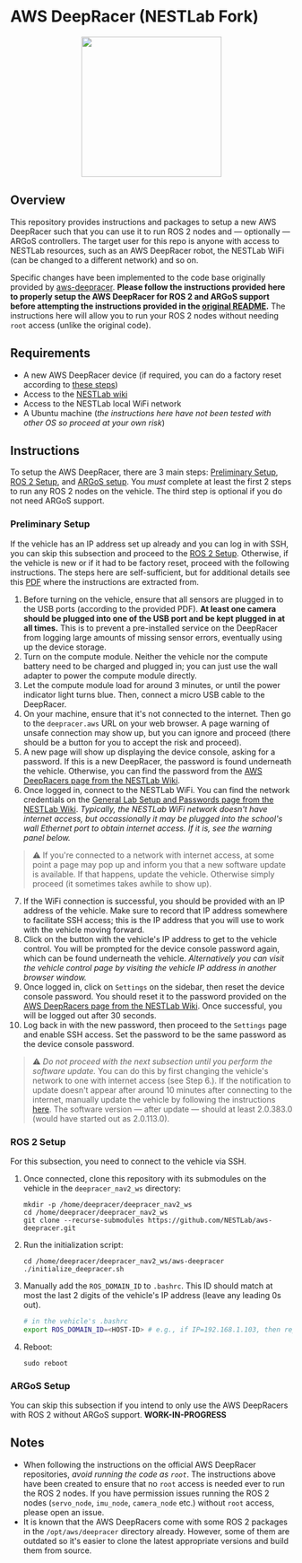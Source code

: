 # AWS DeepRacer (NESTLab Fork)

<p align="center">
<img src="/media/deepracer_circle_sticker.png" width="250" height="250" >
</p>

## Overview
This repository provides instructions and packages to setup a new AWS DeepRacer such that you can use it to run ROS 2 nodes and &mdash; optionally &mdash; ARGoS controllers. The target user for this repo is anyone with access to NESTLab resources, such as an AWS DeepRacer robot, the NESTLab WiFi (can be changed to a different network) and so on.

Specific changes have been implemented to the code base originally provided by [aws-deepracer](https://github.com/aws-deepracer/aws-deepracer). **Please follow the instructions provided here to properly setup the AWS DeepRacer for ROS 2 and ARGoS support before attempting the instructions provided in the [original README](original_readme.md).** The instructions here will allow you to run your ROS 2 nodes without needing `root` access (unlike the original code).

## Requirements
- A new AWS DeepRacer device (if required, you can do a factory reset according to [these steps](https://docs.aws.amazon.com/deepracer/latest/developerguide/deepracer-ubuntu-update.html))
- Access to the [NESTLab wiki](https://www.nestlab.net/wiki/nestlab)
- Access to the NESTLab local WiFi network
- A Ubuntu machine (*the instructions here have not been tested with other OS so proceed at your own risk*)

## Instructions
To setup the AWS DeepRacer, there are 3 main steps: [Preliminary Setup](#preliminary-setup), [ROS 2 Setup](#ros-2-setup), and [ARGoS setup](#argos-setup). You *must* complete at least the first 2 steps to run any ROS 2 nodes on the vehicle. The third step is optional if you do not need ARGoS support.

### Preliminary Setup
If the vehicle has an IP address set up already and you can log in with SSH, you can skip this subsection and proceed to the [ROS 2 Setup](#ros-2-setup). Otherwise, if the vehicle is new or if it had to be factory reset, proceed with the following instructions. The steps here are self-sufficient, but for additional details see this [PDF](/media/aws_deepracer_and_sensor_guide.pdf) where the instructions are extracted from.

1. Before turning on the vehicle, ensure that all sensors are plugged in to the USB ports (according to the provided PDF). **At least one camera should be plugged into one of the USB port and be kept plugged in at all times.** This is to prevent a pre-installed service on the DeepRacer from logging large amounts of missing sensor errors, eventually using up the device storage.
2. Turn on the compute module. Neither the vehicle nor the compute battery need to be charged and plugged in; you can just use the wall adapter to power the compute module directly.
3. Let the compute module load for around 3 minutes, or until the power indicator light turns blue. Then, connect a micro USB cable to the DeepRacer.
4. On your machine, ensure that it's not connected to the internet. Then go to the `deepracer.aws` URL on your web browser. A page warning of unsafe connection may show up, but you can ignore and proceed (there should be a button for you to accept the risk and proceed).
5. A new page will show up displaying the device console, asking for a password. If this is a new DeepRacer, the password is found underneath the vehicle. Otherwise, you can find the password from the [AWS DeepRacers page from the NESTLab Wiki](https://www.nestlab.net/wiki/robots/awsracers).
6. Once logged in, connect to the NESTLab WiFi. You can find the network credentials on the [General Lab Setup and Passwords page from the NESTLab Wiki](https://www.nestlab.net/wiki/robots/laptopsetup). *Typically, the NESTLab WiFi network doesn't have internet access, but occassionally it may be plugged into the school's wall Ethernet port to obtain internet access. If it is, see the warning panel below.*
>:warning: If you're connected to a network with internet access, at some point a page may pop up and inform you that a new software update is available. If that happens, update the vehicle. Otherwise simply proceed (it sometimes takes awhile to show up).
7. If the WiFi connection is successful, you should be provided with an IP address of the vehicle. Make sure to record that IP address somewhere to facilitate SSH access; this is the IP address that you will use to work with the vehicle moving forward.
8. Click on the button with the vehicle's IP address to get to the vehicle control. You will be prompted for the device console password again, which can be found underneath the vehicle. *Alternatively you can visit the vehicle control page by visiting the vehicle IP address in another browser window.*
9. Once logged in, click on `Settings` on the sidebar, then reset the device console password. You should reset it to the password provided on the [AWS DeepRacers page from the NESTLab Wiki](https://www.nestlab.net/wiki/robots/awsracers). Once successful, you will be logged out after 30 seconds.
10. Log back in with the new password, then proceed to the `Settings` page and enable SSH access. Set the password to be the same password as the device console password.
>:warning: *Do not proceed with the next subsection until you perform the software update.* You can do this by first changing the vehicle's network to one with internet access (see Step 6.). If the notification to update doesn't appear after around 10 minutes after connecting to the internet, manually update the vehicle by following the instructions [here](https://docs.aws.amazon.com/deepracer/latest/developerguide/deepracer-troubleshooting-manual-update-device.html). The software version &mdash; after update &mdash; should at least 2.0.383.0 (would have started out as 2.0.113.0).

### ROS 2 Setup
For this subsection, you need to connect to the vehicle via SSH.

1. Once connected, clone this repository with its submodules on the vehicle in the `deepracer_nav2_ws` directory:
    ```
    mkdir -p /home/deepracer/deepracer_nav2_ws
    cd /home/deepracer/deepracer_nav2_ws
    git clone --recurse-submodules https://github.com/NESTLab/aws-deepracer.git
    ```
2. Run the initialization script:
    ```
    cd /home/deepracer/deepracer_nav2_ws/aws-deepracer
    ./initialize_deepracer.sh
    ```
3. Manually add the `ROS_DOMAIN_ID` to `.bashrc`. This ID should match at most the last 2 digits of the vehicle's IP address (leave any leading 0s out).
    ```bash
    # in the vehicle's .bashrc
    export ROS_DOMAIN_ID=<HOST-ID> # e.g., if IP=192.168.1.103, then replace <HOST-ID> with 3; if 192.168.1.23, then replace with 23
    ```
4. Reboot:
    ```
    sudo reboot
    ```

### ARGoS Setup
You can skip this subsection if you intend to only use the AWS DeepRacers with ROS 2 without ARGoS support.
**WORK-IN-PROGRESS**

## Notes
- When following the instructions on the official AWS DeepRacer repositories, *avoid running the code as `root`*. The instructions above have been created to ensure that no `root` access is needed ever to run the ROS 2 nodes. If you have permission issues running the ROS 2 nodes (`servo_node`, `imu_node`, `camera_node` etc.) without `root` access, please open an issue.
- It is known that the AWS DeepRacers come with some ROS 2 packages in the `/opt/aws/deepracer` directory already. However, some of them are outdated so it's easier to clone the latest appropriate versions and build them from source.
